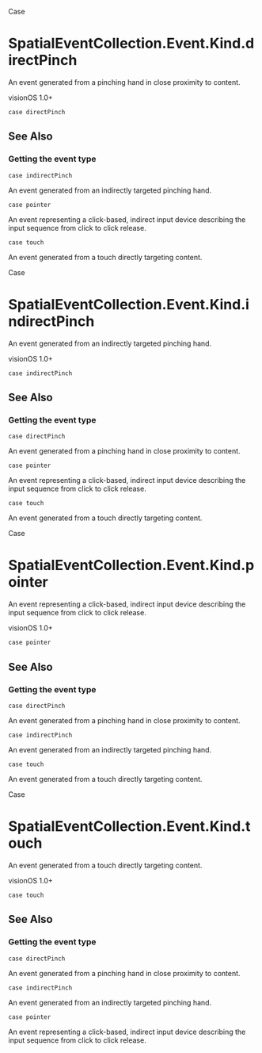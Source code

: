 Case

# SpatialEventCollection.Event.Kind.directPinch

An event generated from a pinching hand in close proximity to content.

visionOS 1.0+

    
    
    case directPinch

## See Also

### Getting the event type

`case indirectPinch`

An event generated from an indirectly targeted pinching hand.

`case pointer`

An event representing a click-based, indirect input device describing the
input sequence from click to click release.

`case touch`

An event generated from a touch directly targeting content.

Case

# SpatialEventCollection.Event.Kind.indirectPinch

An event generated from an indirectly targeted pinching hand.

visionOS 1.0+

    
    
    case indirectPinch

## See Also

### Getting the event type

`case directPinch`

An event generated from a pinching hand in close proximity to content.

`case pointer`

An event representing a click-based, indirect input device describing the
input sequence from click to click release.

`case touch`

An event generated from a touch directly targeting content.

Case

# SpatialEventCollection.Event.Kind.pointer

An event representing a click-based, indirect input device describing the
input sequence from click to click release.

visionOS 1.0+

    
    
    case pointer

## See Also

### Getting the event type

`case directPinch`

An event generated from a pinching hand in close proximity to content.

`case indirectPinch`

An event generated from an indirectly targeted pinching hand.

`case touch`

An event generated from a touch directly targeting content.

Case

# SpatialEventCollection.Event.Kind.touch

An event generated from a touch directly targeting content.

visionOS 1.0+

    
    
    case touch

## See Also

### Getting the event type

`case directPinch`

An event generated from a pinching hand in close proximity to content.

`case indirectPinch`

An event generated from an indirectly targeted pinching hand.

`case pointer`

An event representing a click-based, indirect input device describing the
input sequence from click to click release.

